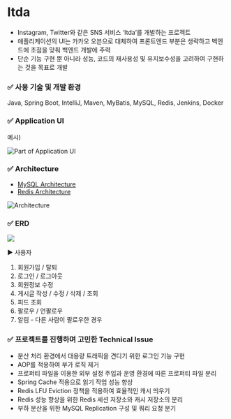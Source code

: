 # Itda

- Instagram, Twitter와 같은 SNS 서비스 ‘Itda’를 개발하는 프로젝트
- 애플리케이션의 UI는 카카오 오븐으로 대체하여 프론트엔드 부분은 생략하고 벡엔드에 초점을 맞춰 백엔드 개발에 주력
- 단순 기능 구현 뿐 아니라 성능, 코드의 재사용성 및 유지보수성을 고려하여 구현하는 것을 목표로 개발

### ✅ 사용 기술 및 개발 환경

Java, Spring Boot, IntelliJ, Maven, MyBatis, MySQL, Redis, Jenkins, Docker


### ✅ Application UI

예시)

![Part of Application UI](https://user-images.githubusercontent.com/50859560/91076861-153e6d00-e67b-11ea-97e3-a23e9b925ab8.jpg)



### ✅ Architecture

- [MySQL Architecture](https://github.com/f-lab-edu/sns-itda/wiki/MySQL-Architecture)
- [Redis Architecture](https://github.com/f-lab-edu/sns-itda/wiki/Redis-Architecture)

![Architecture](https://user-images.githubusercontent.com/50859560/103137857-31791600-4710-11eb-9783-8a03dac3242c.png)



### ✅ ERD

![](https://user-images.githubusercontent.com/50859560/103099160-b69cf600-4650-11eb-8bf6-505cbff6cf9a.png)

▶ 사용자

1. 회원가입 / 탈퇴
2. 로그인 / 로그아웃
3. 회원정보 수정
4. 게시글 작성 / 수정 / 삭제 / 조회
5. 피드 조회
6. 팔로우 / 언팔로우
7. 알림 - 다른 사람이 팔로우한 경우



### ✅ 프로젝트를 진행하며 고민한 Technical Issue

* 분산 처리 환경에서 대용량 트래픽을 견디기 위한 로그인 기능 구현
* AOP를 적용하여 부가 로직 제거
* 프로퍼티 파일을 이용한 외부 설정 주입과 운영 환경에 따른 프로퍼티 파일 분리
* Spring Cache 적용으로 읽기 작업 성능 향상
* Redis LFU Eviction 정책을 적용하여 효율적인 캐시 띄우기
* Redis 성능 향상을 위한 Redis 세션 저장소와 캐시 저장소의 분리
* 부하 분산을 위한 MySQL Replication 구성 및 쿼리 요청 분기

